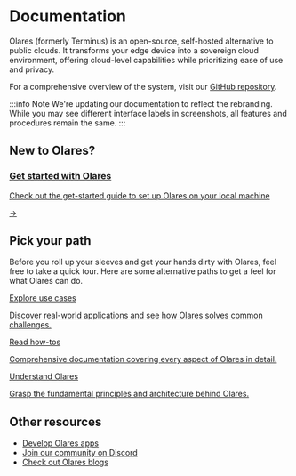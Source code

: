 # Documentation

Olares (formerly Terminus) is an open-source, self-hosted alternative to public clouds. It transforms your edge device into a sovereign cloud environment, offering cloud-level capabilities while prioritizing ease of use and privacy.

For a comprehensive overview of the system, visit our [GitHub repository](https://github.com/beclab/olares).

:::info Note
We're updating our documentation to reflect the rebranding. While you may see different interface labels in screenshots, all features and procedures remain the same.
:::

## New to Olares?

<div class="cta">
  <a href="./get-started/">
    <div class="content">
      <h3>Get started with Olares</h3>
      <p>Check out the get-started guide to set up Olares on your local machine</p>
    </div>
    <div class="arrow">→</div>
  </a>
</div>

## Pick your path

Before you roll up your sleeves and get your hands dirty with Olares, feel free to take a quick tour. Here are some alternative paths to get a feel for what Olares can do.

<div class="cta-container">
  <a href="./use-cases/" class="cta-link">
    <p class="cta-title">Explore use cases</p>
    <p class="cta-description">Discover real-world applications and see how Olares solves common challenges.</p>
  </a>
  <a href="./tasks/" class="cta-link">
    <p class="cta-title">Read how-tos</p>
    <p class="cta-description">Comprehensive documentation covering every aspect of Olares in detail.</p>
  </a>
  <a href="./concepts/" class="cta-link">
    <p class="cta-title">Understand Olares</p>
    <p class="cta-description">Grasp the fundamental principles and architecture behind Olares.</p>
  </a>
</div>

## Other resources

- [Develop Olares apps](../developer/develop/)
- [Join our community on Discord](https://discord.com/invite/BzfqrgQPDK)
- [Check out Olares blogs](https://blog.olares.xyz/)